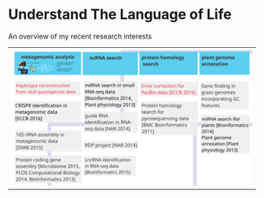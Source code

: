 <!-- <p align="right">诶嘿</p> -->
# Understand The Language of Life

An overview of my recent research interests

<div>
<table border="0">
  <tr>
    <td width="100%">
      <img src="/research.png" width="100%">
    </td>
  </tr>
</table>
</div>


